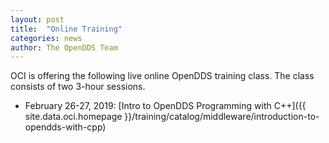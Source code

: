 ```yaml
---
layout: post
title:  "Online Training"
categories: news
author: The OpenDDS Team
---
```


OCI is offering the following live online OpenDDS training class.  The class consists of two 3-hour sessions.
- February 26-27, 2019: [Intro to OpenDDS Programming with C++]({{ site.data.oci.homepage }}/training/catalog/middleware/introduction-to-opendds-with-cpp)


